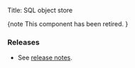 Title: SQL object store

{note
This component has been retired.
}

### Releases

- See [release notes](release-notes/about.html).
